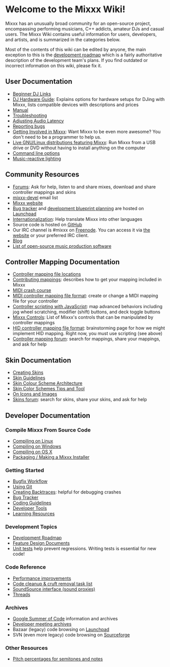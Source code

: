 # Welcome to the Mixxx Wiki\!

Mixxx has an unusually broad community for an open-source project,
encompassing performing musicians, C++ addicts, amateur DJs and casual
users. The Mixxx Wiki contains useful information for users, developers,
and artists, and is summarized in the categories below.

Most of the contents of this wiki can be edited by anyone, the main
exception to this is the [development roadmap](development%20roadmap)
which is a fairly authoritative description of the development team's
plans. If you find outdated or incorrect information on this wiki,
please fix it.

## User Documentation

  - [Beginner DJ Links](Beginner%20DJ%20Links)
  - [DJ Hardware Guide](Hardware%20compatibility): Explains options for
    hardware setups for DJing with Mixxx, lists compatible devices with
    descriptions and prices
  - [Manual](http://mixxx.org/manual/latest/)
  - [Troubleshooting](Troubleshooting)
  - [Adjusting Audio Latency](Adjusting%20Audio%20Latency)
  - [Reporting bugs](Reporting%20bugs)
  - [Getting Involved in Mixxx](Getting%20Involved): Want Mixxx to be
    even more awesome? You don't need to be a programmer to help us.
  - [Live GNU/Linux distributions featuring Mixxx](Portable%20Mixxx):
    Run Mixxx from a USB drive or DVD without having to install anything
    on the computer
  - [Command line options](Command%20line%20options)
  - [Music-reactive lighting](MIDI%20for%20light)

## Community Resources

  - [Forums](http://mixxx.org/forums): Ask for help, listen to and share
    mixes, download and share controller mappings and skins
  - [mixxx-devel](https://lists.sourceforge.net/lists/listinfo/mixxx-devel)
    email list
  - [Mixxx website](http://www.mixxx.org)
  - [Bug tracker](https://bugs.launchpad.net/mixxx/) and [development
    blueprint planning](https://blueprints.launchpad.net/mixxx) are
    hosted on [Launchpad](http://launchpad.net/mixxx/)
  - [Internationalization](Internationalization): Help translate Mixxx
    into other languages
  - Source code is hosted on [GitHub](https://github.com/mixxxdj/mixxx)
  - Our IRC channel is \#mixxx on [Freenode](http://freenode.net/). You
    can access it via [the website](http://mixxx.org/irc/) or your
    preferred IRC client.
  - [Blog](http://mixxxblog.blogspot.com)
  - [List of open-source music production
    software](List%20of%20open-source%20music%20production%20software)

## Controller Mapping Documentation

  - [Controller mapping file
    locations](Controller%20mapping%20file%20locations)
  - [Contributing mappings](Contributing%20mappings): describes how to
    get your mapping included in Mixxx
  - [MIDI crash course](MIDI%20crash%20course)
  - [MIDI controller mapping file
    format](MIDI%20controller%20mapping%20file%20format): create or
    change a MIDI mapping file for your controller
  - [Controller scripting with JavaScript](midi%20scripting): map
    advanced behaviors including jog wheel scratching, modifier (shift)
    buttons, and deck toggle buttons
  - [Mixxx Controls](MixxxControls): List of Mixxx's controls that can
    be manipulated by controller mappings
  - [HID controller mapping file format](hid_mapping_format):
    brainstorming page for how we might implement HID mapping. Right
    now, you must use scripting (see above)
  - [Controller mapping
    forum](http://mixxx.org/forums/viewforum.php?f=7): search for
    mappings, share your mappings, and ask for help

## Skin Documentation

  - [Creating Skins](Creating%20Skins)
  - [Skin Guidelines](Skin%20Guidelines)
  - [Skin Colour Scheme
    Architecture](Skin%20Colour%20Scheme%20Architecture)
  - [Skin Color Schemes Tips and
    Tool](Skin%20Color%20Schemes%20Tips%20and%20Tool)
  - [On Icons and Images](On%20Icons%20and%20Images)
  - [Skins forum](http://mixxx.org/forums/viewforum.php?f=8): search for
    skins, share your skins, and ask for help

## Developer Documentation

### Compile Mixxx From Source Code

  - [Compiling on Linux](Compiling%20on%20Linux)
  - [Compiling on Windows](Compiling%20on%20Windows)
  - [Compiling on OS X](Compiling%20on%20OS%20X)
  - [Packaging / Making a Mixxx
    Installer](Packaging%20/%20Making%20a%20Mixxx%20Installer)

### Getting Started

  - [Bugfix Workflow](Bugfix%20Workflow) 
  - [Using Git](Using%20Git)
  - [Creating Backtraces](Creating%20Backtraces): helpful for debugging
    crashes
  - [Bug Tracker](launchpad_bugs)
  - [Coding Guidelines](Coding%20Guidelines)
  - [Developer Tools](Developer%20Tools)
  - [Learning Resources](Learning%20Resources)

### Development Topics

  - [Development Roadmap](Development%20Roadmap)
  - [Feature Design Documents](feature_discussion)
  - [Unit tests](Unit%20tests) help prevent regressions. Writing tests
    is essential for new code\!

### Code Reference

  - [Performance improvements](Performance%20improvements)
  - [Code cleanup & cruft removal task list](code_cleanup)
  - [SoundSource interface (sound
    proxies)](SoundSource%20interface%20\(sound%20proxies\))
  - [Threads](Threads)

### Archives

  - [Google Summer of Code](gsoc) information and archives
  - [Developer meeting archives](meetings%20archive)
  - Bazaar (legacy) code browsing on
    [Launchpad](https://code.launchpad.net/mixxx)
  - SVN (even more legacy) code browsing on
    [Sourceforge](http://mixxx.svn.sourceforge.net/viewvc/mixxx/)

### Other Resources

  - [Pitch percentages for semitones and
    notes](Pitch%20percentages%20for%20semitones%20and%20notes)
